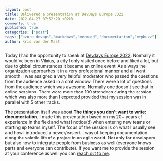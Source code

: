 ```yaml
---
layout: post
title: Delivered a presentation at DevDays Europe 2022
date: 2022-04-27 07:52:20 +0200
comments: true
published: true
categories: ["post"]
tags: ["azure devops","markdown","mermaid","documentation","mvpbuzz"]
author: Kris van der Mast
---
```

Today I had the opportunity to speak at [Devdays Europe 2022][1]. Normally it would've been in Vilnius, a city I only visited once before and liked a lot, but due to global circumstances it became an online event. As always the organization approaches it in a very professional manner and all went smooth. I was assigned a very helpful moderator who passed the questions from the audience asked in a chat window. There were a lot of questions from the audience which was awesome. Normally one doesn't see that in online sessions. There were more than 100 attendees during the session which was also more than I expected provided that my session was in parallel with 5 other tracks.

The presentation itself was about __The things you don't want to write: documentation__. I made this presentation based on my 20+ years of experience in the field and what I notice(d) when entering new teams or starting up teams myself. The focus of the session is on what I usually see and how I introduced a newer/easier/... way of keeping documentation along the volatile life of a project in an agile world. Not only for developers but also how to integrate people from business as well (everyone knows parts and everyone can contribute). If you want me to provide the session at your conference as well you can [reach out to me][2].

[1]: https://devdays.lt/
[2]: https://www.krisvandermast.com/about-me.html
